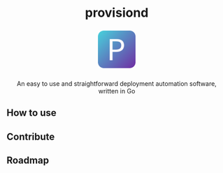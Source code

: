 <div align="center">

# provisiond

<img src="assets/provisiond.png" height="86" style="margin: 5px 0 10px 0">

An easy to use and straightforward deployment automation software, written in Go
</div>

## How to use

## Contribute

## Roadmap